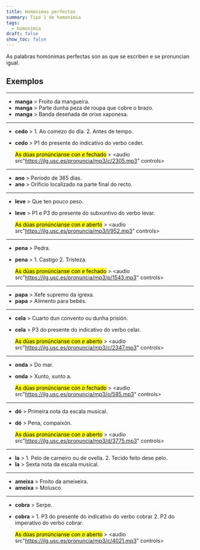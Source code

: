 ```yaml
---
title: Homónimas perfectas
summary: Tipo 1 de homonimia
tags:
  - homonimia
draft: false
show_toc: false
---
```

As palabras homónimas perfectas son as que se escriben e se pronuncian igual. 

## Exemplos

- - -

* **manga** > Froito da mangueira.
* **manga** > Parte dunha peza de roupa que cobre o brazo.
* **manga** > Banda deseñada de orixe xaponesa.

- - -

* **cedo** > 1. Ao comezo do día. 2. Antes de tempo.
* **cedo** > P1 do presente do indicativo do verbo ceder.

  <mark>As dúas pronúncianse con *e* fechado</mark> > <audio src"https://ilg.usc.es/pronuncia/mp3/c/2305.mp3" controls> </audio>

- - -

* **ano** > Período de 365 días.
* **ano** > Orificio localizado na parte final do recto.

- - -

* **leve** > Que ten pouco peso.
* **leve** > P1 e P3 do presente do subxuntivo do verbo levar.

  <mark>As dúas pronúncianse con *e* aberto</mark> > <audio src"https://ilg.usc.es/pronuncia/mp3/l/952.mp3" controls> </audio>

- - -

* **pena** > Pedra.
* **pena** > 1. Castigo 2. Tristeza.

  <mark>As dúas pronúncianse con *e* fechado</mark> > <audio src"https://ilg.usc.es/pronuncia/mp3/p/1543.mp3" controls> </audio>

- - -

* **papa** > Xefe supremo da igrexa.
* **papa** > Alimento para bebés.

- - -

* **cela** > Cuarto dun convento ou dunha prisión.
* **cela** > P3 do presente do indicativo do verbo celar.

  <mark>As dúas pronúncianse con *e* aberto</mark> > <audio src"https://ilg.usc.es/pronuncia/mp3/c/2347.mp3" controls> </audio>

- - -

* **onda** > Do mar.
* **onda** > Xunto, xunto a.

  <mark>As dúas pronúncianse con *o* fechado</mark> > <audio src"https://ilg.usc.es/pronuncia/mp3/o/585.mp3" controls> </audio>


- - -

* **dó** > Primeira nota da escala musical.
* **dó** > Pena, compaixón.

  <mark>As dúas pronúncianse con *o* aberto</mark> > <audio src"https://ilg.usc.es/pronuncia/mp3/d/3775.mp3" controls> </audio>

- - -

* **la** > 1. Pelo de carneiro ou de ovella. 2. Tecido feito dese pelo.
* **la** > Sexta nota da escala musical.

---

* **ameixa** > Froito da ameixeira.
* **ameixa** > Molusco. 

---

* **cobra** > Serpe.
* **cobra** > 1. P3 do presente do indicativo do verbo cobrar 2. P2 do imperativo do verbo cobrar.

  <mark>As dúas pronúncianse con *o* aberto</mark> > <audio src"https://ilg.usc.es/pronuncia/mp3/c/4021.mp3" controls> </audio>